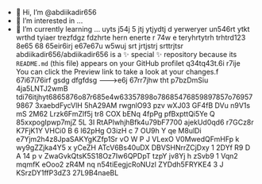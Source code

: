  - 👋 Hi, I’m @abdiikadir656
- 👀 I’m interested in ...
- 🌱 I’m currently learning ... uyts j54j 5 jtj ytjydtj d yerweryer
un546rt ytkt  wrthd tyiaer trezfdgz fdzhrte hern enerte r 74w e teryhrtytrh trhtrd123 8e65 68 65eir6irj e67e67u w5wuj srt jrtjstrj srttrjtsr 
abdiikadir656/abdiikadir656 is a ✨ special ✨ repository because its `README.md` (this file) appears on your GitHub profilet q34tq43t.6i r7ije 
You can click the Preview link to take a look at your changes.f 67i67i76irf gsdg dfgfdsg
--->e6j 67rr7jhw tht
p7bzDmSiu
4ja5LNTJ2wmB
 tdi76itjhyt6865876o87r685e4w63357898o78685476859897857o769579867
3xaebdFycVlH
5hA29AM rwgnlO93 pzv wXJ03  GF4fB
DVu  n9V1s mS
2M62 Lrzk6FmZlf5j tr8 COX bENq
 4fpPg pfBxpttQi5Ye  Q 85xxpogIpwp7mjZ 
 5L 3I RtAPlwhjhBfk4u79bF7700 ajekUd0qd6 r7GCz8r K7FjK1Y VHCi0 B 6  l62pHg O3izH c 7 OU9h Y  qe M8ulDi  e7Yjm2h4z8JpaSAKYgKZfp1Sr vO  W P J VLexO  V0MwedQFmHFp k wy9gZZjka4Y5  x yCeZH ATcV6Bs40uDX DBVSHNrrZCjDxy 1 2DYf R9  D A 14 p v   ZwaGvkQtsK5S18Oz7Iw6QPDpT tzpY jv8Yj h zSvb9 1  Vqn2  mqmfK eOoo2 zR4M  nq n54tiEegjcRoNUzl ZYDdh5FRYKE4 3 J KSrzDY1ffP3dZ3  27L9B4naeBL
